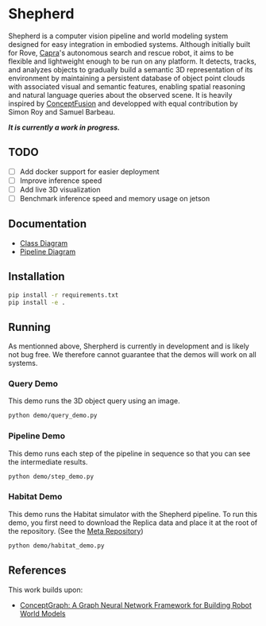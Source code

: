 # Shepherd

Shepherd is a computer vision pipeline and world modeling system designed for easy integration in embodied systems. Although initially built for Rove, [Capra](https://www.clubcapra.com)'s autonomous search and rescue robot, it aims to be flexible and lightweight enough to be run on any platform. It detects, tracks, and analyzes objects to gradually build a semantic 3D representation of its environment by maintaining a persistent database of object point clouds with associated visual and semantic features, enabling spatial reasoning and natural language queries about the observed scene. It is heavily inspired by [ConceptFusion](https://concept-fusion.github.io) and developped with equal contribution by Simon Roy and Samuel Barbeau.

***It is currently a work in progress.***

## TODO

- [ ] Add docker support for easier deployment
- [ ] Improve inference speed
- [ ] Add live 3D visualization
- [ ] Benchmark inference speed and memory usage on jetson

## Documentation

- [Class Diagram](doc/class_diagram.puml)
- [Pipeline Diagram](doc/pipeline_diagram.puml)


## Installation

```bash
pip install -r requirements.txt
pip install -e .
```

## Running

As mentionned above, Sherpherd is currently in development and is likely not bug free. We therefore cannot guarantee that the demos will work on all systems.

### Query Demo

This demo runs the 3D object query using an image.

```bash
python demo/query_demo.py
```

### Pipeline Demo

This demo runs each step of the pipeline in sequence so that you can see the intermediate results.

```bash
python demo/step_demo.py
```

### Habitat Demo

This demo runs the Habitat simulator with the Shepherd pipeline. To run this demo, you first need to download the Replica data and place it at the root of the repository. (See the [Meta Repository](https://github.com/facebookresearch/Replica-Dataset))

```bash
python demo/habitat_demo.py
```

## References

This work builds upon:
- [ConceptGraph: A Graph Neural Network Framework for Building Robot World Models](https://concept-graphs.github.io/)
